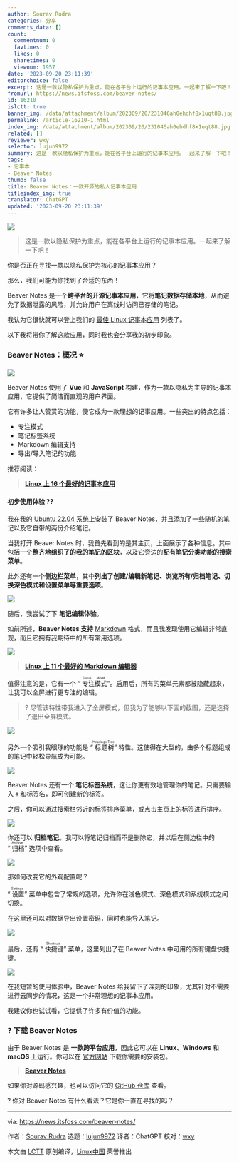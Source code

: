 ```yaml
---
author: Sourav Rudra
categories: 分享
comments_data: []
count:
  commentnum: 0
  favtimes: 0
  likes: 0
  sharetimes: 0
  viewnum: 1957
date: '2023-09-20 23:11:39'
editorchoice: false
excerpt: 这是一款以隐私保护为重点，能在各平台上运行的记事本应用。一起来了解一下吧！
fromurl: https://news.itsfoss.com/beaver-notes/
id: 16210
islctt: true
banner_img: /data/attachment/album/202309/20/231046ah0ehdhf8x1uqt88.jpg
permalink: /article-16210-1.html
index_img: /data/attachment/album/202309/20/231046ah0ehdhf8x1uqt88.jpg.thumb.jpg
related: []
reviewer: wxy
selector: lujun9972
summary: 这是一款以隐私保护为重点，能在各平台上运行的记事本应用。一起来了解一下吧！
tags:
- 记事本
- Beaver Notes
thumb: false
title: Beaver Notes：一款开源的私人记事本应用
titleindex_img: true
translator: ChatGPT
updated: '2023-09-20 23:11:39'
---
```


![](/data/attachment/album/202309/20/231046ah0ehdhf8x1uqt88.jpg)



> 
> 这是一款以隐私保护为重点，能在各平台上运行的记事本应用。一起来了解一下吧！
> 
> 
> 


你是否正在寻找一款以隐私保护为核心的记事本应用？


那么，我们可能为你找到了合适的东西！


Beaver Notes 是一个**跨平台的开源记事本应用**，它将**笔记数据存储本地**，从而避免了数据泄露的风险，并允许用户在离线时访问已存储的笔记。


我认为它很快就可以登上我们的 [最佳 Linux 记事本应用](https://itsfoss.com/note-taking-apps-linux/) 列表了。


以下我将带你了解这款应用，同时我也会分享我的初步印象。


### Beaver Notes：概况 ⭐


![](/data/attachment/album/202309/20/231140x3zeelfte3ean5nr.jpg)


Beaver Notes 使用了 **Vue** 和 **JavaScript** 构建，作为一款以隐私为主导的记事本应用，它提供了简洁而直观的用户界面。


它有许多让人赞赏的功能，使它成为一款理想的记事应用。一些突出的特点包括：


* 专注模式
* 笔记标签系统
* Markdown 编辑支持
* 导出/导入笔记的功能


推荐阅读：



> 
> **[Linux 上 16 个最好的记事本应用](https://itsfoss.com/note-taking-apps-linux/?ref=news.itsfoss.com)**
> 
> 
> 


#### 初步使用体验 ?‍?


我在我的 [Ubuntu 22.04](https://news.itsfoss.com/ubuntu-22-04-release/) 系统上安装了 Beaver Notes，并且添加了一些随机的笔记以及它自带的两份介绍笔记。


当我打开 Beaver Notes 时，我首先看到的是其主页，上面展示了各种信息。其中包括一个**整齐地组织了的我的笔记的区块**，以及它旁边的**配有笔记分类功能的搜索菜单**。


此外还有一个**侧边栏菜单**，其中**列出了创建/编辑新笔记、浏览所有/归档笔记、切换深色模式和设置菜单等重要选项**。


![](/data/attachment/album/202309/20/231140p7mzgp1iw3dwhatz.jpg)


随后，我尝试了下 **笔记编辑体验**。


如前所述，**Beaver Notes 支持** [Markdown](https://en.wikipedia.org/wiki/Markdown) 格式，而且我发现使用它编辑非常直观，而且它拥有我期待中的所有常用选项。


![](/data/attachment/album/202309/20/231140s4uc6ebyxpxnm4uy.jpg)



> 
> **[Linux 上 11 个最好的 Markdown 编辑器](https://itsfoss.com/best-markdown-editors-linux/)**
> 
> 
> 


值得注意的是，它有一个 “<ruby> 专注模式 <rt>  Focus Mode </rt></ruby>”。启用后，所有的菜单元素都被隐藏起来，让我可以全屏进行更专注的编辑。



> 
> ? 尽管该特性带我进入了全屏模式，但我为了能够以下面的截图，还是选择了退出全屏模式。
> 
> 
> 


![](/data/attachment/album/202309/20/231140jr3vo7nlmngsru73.jpg)


另外一个吸引我眼球的功能是 “<ruby> 标题树 <rt>  Headings Tree </rt></ruby>” 特性。这使得在大型的，由多个标题组成的笔记中轻松导航成为可能。


![](/data/attachment/album/202309/20/231140xsk4nno0zk3okrw9.jpg)


Beaver Notes 还有一个 **笔记标签系统**，这让你更有效地管理你的笔记。只需要输入 `#` 和标签名，即可创建新的标签。


之后，你可以通过搜索栏邻近的标签排序菜单，或点击主页上的标签进行排序。


![](/data/attachment/album/202309/20/231140x3gsk9ykz1ki849i.jpg)


你还可以 **归档笔记**。我可以将笔记归档而不是删除它，并以后在侧边栏中的 “<ruby> 归档 <rt>  Archive </rt></ruby>” 选项中查看。


![](/data/attachment/album/202309/20/231141eq28cgv5xfxg98ng.jpg)


那如何改变它的外观配置呢？


“<ruby> 设置 <rt>  Settings </rt></ruby>” 菜单中包含了常规的选项，允许你在浅色模式、深色模式和系统模式之间切换。


在这里还可以对数据导出设置密码，同时也能导入笔记。


![](/data/attachment/album/202309/20/231141xq5oqcvo34zmoqnu.jpg)


最后，还有 “<ruby> 快捷键 <rt>  Shortcuts </rt></ruby>” 菜单，这里列出了在 Beaver Notes 中可用的所有键盘快捷键。


![](/data/attachment/album/202309/20/231141nqfxfkwrnhkwto4m.jpg)


在我短暂的使用体验中，Beaver Notes 给我留下了深刻的印象，尤其针对不需要进行云同步的情况，这是一个非常理想的记事本应用。


我建议你也试试看，它提供了许多有价值的功能。


### ? 下载 Beaver Notes


由于 Beaver Notes 是 **一款跨平台应用**，因此它可以在 **Linux**、**Windows** 和 **macOS** 上运行。你可以在 [官方网站](https://beavernotes.com/download) 下载你需要的安装包。



> 
> **[Beaver Notes](https://beavernotes.com/download)**
> 
> 
> 


如果你对源码感兴趣，也可以访问它的 [GitHub 仓库](https://github.com/Daniele-rolli/Beaver-Notes) 查看。


? 你对 Beaver Notes 有什么看法？它是你一直在寻找的吗？




---


via: <https://news.itsfoss.com/beaver-notes/>


作者：[Sourav Rudra](https://news.itsfoss.com/author/sourav/) 选题：[lujun9972](https://github.com/lujun9972) 译者：ChatGPT 校对：[wxy](https://github.com/wxy)


本文由 [LCTT](https://github.com/LCTT/TranslateProject) 原创编译，[Linux中国](https://linux.cn/) 荣誉推出